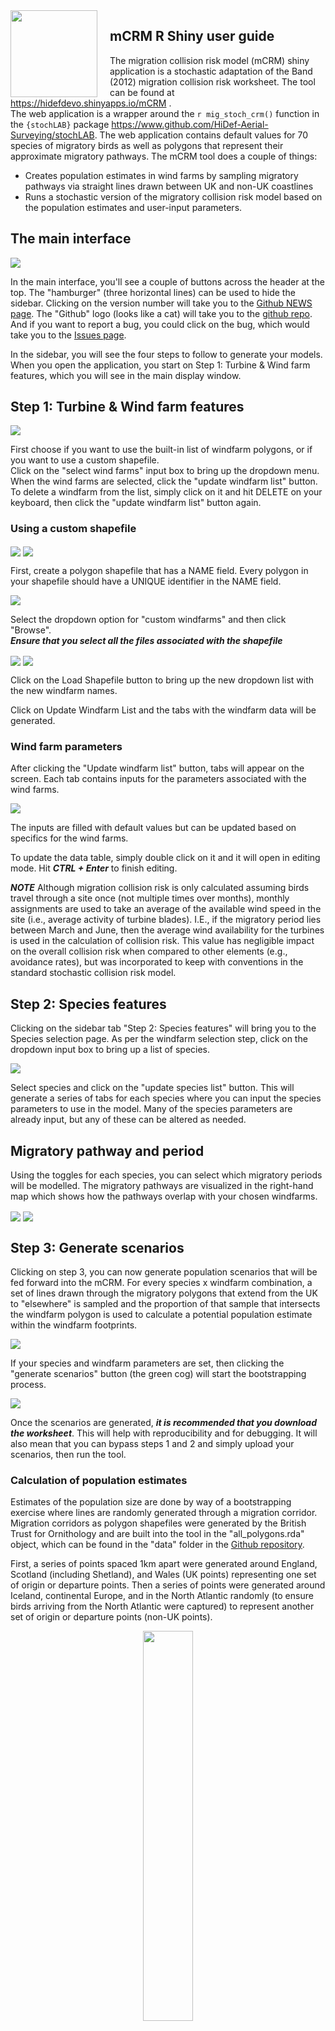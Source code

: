 <!-- badges: start -->
<img src='images/hexSticker.png' align="left" height="139" style="margin-right:20px;" />
<!-- badges: end -->

## mCRM R Shiny user guide  

The migration collision risk model (mCRM) shiny application is a stochastic adaptation of the Band (2012) migration collision risk worksheet.  The tool can be found at <a href="https://hidefdevo.shinyapps.io/mCRM" target="_blank">https://hidefdevo.shinyapps.io/mCRM</a> .   
The web application is a wrapper around the `r mig_stoch_crm()` function in the `{stochLAB}` package <a target="_blank" href="https://www.github.com/HiDef-Aerial-Surveying/stochLAB">https://www.github.com/HiDef-Aerial-Surveying/stochLAB</a>. The web application contains default values for 70 species of migratory birds as well as polygons that represent their approximate migratory pathways. The mCRM tool does a couple of things:
* Creates population estimates in wind farms by sampling migratory pathways via straight lines drawn between UK and non-UK coastlines
* Runs a stochastic version of the migratory collision risk model based on the population estimates and user-input parameters. 


## The main interface 

<img src='images/MainPage.png' align="center"/>

In the main interface, you'll see a couple of buttons across the header at the top. The "hamburger" (three horizontal lines) can be used to hide the sidebar. Clicking on the version number will take you to the [Github NEWS page](https://github.com/HiDef-Aerial-Surveying/mCRM/blob/master/NEWS.md). The "Github" logo (looks like a cat) will take you to the [github repo](https://github.com/HiDef-Aerial-Surveying/mCRM). And if you want to report a bug, you could click on the bug, which would take you to the [Issues page](https://github.com/HiDef-Aerial-Surveying/mCRM/issues).

In the sidebar, you will see the four steps to follow to generate your models. When you open the application, you start on Step 1: Turbine & Wind farm features, which you will see in the main display window. 

## Step 1: Turbine & Wind farm features

<img src='images/Windfarm_Select.png' align="center"/>

First choose if you want to use the built-in list of windfarm polygons, or if you want to use a custom shapefile.  
Click on the "select wind farms" input box to bring up the dropdown menu.  When the wind farms are selected, click the "update windfarm list" button.  
To delete a windfarm from the list, simply click on it and hit DELETE on your keyboard, then click the "update windfarm list" button again.  

### Using a custom shapefile

<img src='images/Sample_WFs.png' align="center"/>

<img src='images/Sample_WF_tables.png' align="center"/>

First, create a polygon shapefile that has a NAME field. Every polygon in your shapefile should have a UNIQUE identifier in the NAME field.  

<img src='images/Custom_Select.png' align="center"/>  

Select the dropdown option for "custom windfarms" and then click "Browse".  
***Ensure that you select all the files associated with the shapefile*** 

<img src='images/LoadSHP.png' align="center"/>

<img src='images/WFnames.png' align="center"/>

Click on the Load Shapefile button to bring up the new dropdown list with the new windfarm names.

Click on Update Windfarm List and the tabs with the windfarm data will be generated.


### Wind farm parameters

After clicking the "Update windfarm list" button, tabs will appear on the screen. Each tab contains inputs for the parameters associated with the wind farms.  

<img src='images/Windfarm_Parameters.png' align="center"/>

The inputs are filled with default values but can be updated based on specifics for the wind farms.   

To update the data table, simply double click on it and it will open in editing mode. Hit ***CTRL + Enter*** to finish editing. 

***NOTE*** Although migration collision risk is only calculated assuming birds travel 
through a site once (not multiple times over months), monthly assignments are used 
to take an average of the available wind speed in the site (i.e., average activity of 
turbine blades). I.E., if the migratory period lies between March and June, then the 
average wind availability for the turbines is used in the calculation of collision risk. 
This value has negligible impact on the overall collision risk when compared to other 
elements (e.g., avoidance rates), but was incorporated to keep with conventions in the 
standard stochastic collision risk model. 



## Step 2: Species features

Clicking on the sidebar tab "Step 2: Species features" will bring you to the Species selection page.  As per the windfarm selection step, click on the dropdown input box to bring up a list of species.  

<img src='images/Species_select.png' align="center"/> 

Select species and click on the "update species list" button.  This will generate a series of tabs for each species where you can input the species parameters to use in the model. Many of the species parameters are already input, but any of these can be altered as needed.  

## Migratory pathway and period

Using the toggles for each species, you can select which migratory periods will be modelled. The migratory pathways are visualized in the right-hand map which shows how the pathways overlap with your chosen windfarms. 

<img src='images/Migratory_period_select.png' align="center"/>  

<img src='images/Species_parameters.png' align="center"/>  


## Step 3: Generate scenarios

Clicking on step 3, you can now generate population scenarios that will be fed forward into the mCRM.  For every species x windfarm combination, a set of lines drawn through the migratory polygons that extend from the UK to "elsewhere" is sampled and the proportion of that sample that intersects the windfarm polygon is used to calculate a potential population estimate within the windfarm footprints.

<img src='images/Generate_Scenarios_1.png' align="center"/>   

If your species and windfarm parameters are set, then clicking the "generate scenarios" button (the green cog) will start the bootstrapping process.  

<img src='images/Generate_Scenarios_2.png' align="center"/>   

Once the scenarios are generated, ***it is recommended that you download the worksheet***. This will help with reproducibility and for debugging. It will also mean that you can bypass steps 1 and 2 and simply upload your scenarios, then run the tool. 

### Calculation of population estimates

Estimates of the population size are done by way of a bootstrapping exercise where lines are 
randomly generated through a migration corridor. Migration corridors as polygon 
shapefiles were generated by the British Trust for Ornithology and are built into 
the tool in the "all_polygons.rda" object, which can be found in the "data" folder
in the [Github repository](https://www.github.com/hidef-aerial-surveying/mCRM). 

First, a series of points spaced 1km apart were generated around England, Scotland (including Shetland), and Wales (UK points) representing one set of origin or departure points. Then a series of points were generated around Iceland, continental Europe, and in the North Atlantic randomly (to ensure birds arriving from the North Atlantic were captured) to represent another 
set of origin or departure points (non-UK points).

<div style="text-align:center;">
<img src='images/points_map.png' align="center" width="40%"/>
</div>

For each species in the database, a migratory corridor polygon shapefile is used 
to clip the UK and non-UK points.

<div style="text-align:center;">
<img src='images/points_sampled.png' align="center" width="40%"/>
</div>

Ten thousand (10,000) random lines were generated between the UK and non-UK points to 
create a sampling of the areas where birds could potentially migrate. NOTE: These lines 
do not represent the actual tracks that birds would take, but instead are meant to be 
interpreted as spatial samplers to generate population estimates.  

<div style="text-align:center;">
<img src='images/points_sampled_10k_lines.png' align="center" width="40%"/>
</div>

To generate the population estimate, 1000 of the 10,000 lines are randomly sampled 
1000 times. The proportion of of sampled lines that overlap the wind farm development 
footprint represents the proportion of the population that might pass through the 
region. E.g., if 25 of 1000 lines (i.e., 2.5%) overlapped the wind farm footprint, and our 
migratory population was 25,000 birds, then 625 birds could potentially pass over the 
footprint. 

<div style="text-align:center;">
<img src='images/points_sampled_1k_lines_b_with_WF_selected_lines.png' align="center" width="40%"/>
</div>

To maximize computational time, the 10,000 lines for each species have been pre-computed 
and stored in "all_lines.rda". They are drawn upon when the user selects a species and used 
in the background.

### Sample code for generating lines

The sampled lines were generated using the following code. The data files can be found in 
the "data-raw" folder on the Github repository. 


```r

library(sf)
library(rgeos)
library(sp)
library(raster)
library(ggplot2)
library(foreach)

GetSampleProp <- function(maskedlines,samplesize,WFarea){
  testsample <- sample(length(maskedlines[[1]]),samplesize,replace=T)
  testsample <- maskedlines[[1]][testsample]
  tt <- testsample[WFarea]
  return(tt)
}


load("data/all_polygons.rda")
load("data-raw/Non_UK_Points.Rda")
load("data-raw/UK_Points.Rda")

nLines <- 10000

UK_points <- sf::st_as_sf(UK_points)
UK_points <- sf::st_transform(UK_points,st_crs(32630)$proj4string)
Non_UK_points <- sf::st_as_sf(Non_UK_points)
Non_UK_points <- sf::st_transform(Non_UK_points,st_crs(32630)$proj4string)

NWeurope <- sf::read_sf("data-raw/Europe_coastline_poly.shp")
NWeurope <- sf::st_transform(NWeurope,st_crs(32630)$proj4string)

WFarea <- sf::read_sf("data/Wind_Farm_Area_East.shp")
WFarea <- sf::st_transform(WFarea,sf::st_crs(32630)$proj4string)


all_lines <- list()

for(j in 1:length(all_polygons)){
  spname <- names(all_polygons)[j]
  print(spname)
  outshp <- all_polygons[[j]]
  outshp <- sf::st_transform(outshp,st_crs(32630)$proj4string)
  
  UK_points_sample <- sf::st_intersection(UK_points,outshp) # UK_points[outshp,]
  Non_UK_points_sample <- sf::st_intersection(Non_UK_points,outshp)# Non_UK_points[outshp,]
  
  if(nrow(UK_points_sample)>0 & nrow(Non_UK_points_sample)>0){
    system.time({
      lineobjs <- lapply(1:nLines,function(x){
        UKsample <- sf::st_coordinates(UK_points_sample)[sample(1:nrow(sf::st_coordinates(UK_points_sample)),1,replace = T),]
        NonUKsample <- sf::st_coordinates(Non_UK_points_sample)[sample(1:nrow(sf::st_coordinates(Non_UK_points_sample)),1,replace = T),]
        line1_x <- c(UKsample[1],NonUKsample[1])
        line1_y <- c(UKsample[2],NonUKsample[2])
        line_obj <- sp::Line(cbind(line1_x,line1_y))
        lines_obj <- sp::Lines(list(line_obj),ID=paste0("Line_",x))
        return(lines_obj)
      })
      sampledLines <- sp::SpatialLines(lineobjs)
    })
    
    #sampledLines <- as(sampledLines,"Spatial")
    projection(sampledLines) <- sf::st_crs(32630)$proj4string
    sfLines <- as(sampledLines,"sf")
    
    maskedlines <- drtplanr::drt_mask(sfLines,outshp)
    maskedlines <- maskedlines %>% st_cast("LINESTRING")
    
    all_lines[[spname]] <- maskedlines
    
    G <- ggplot() +
      geom_sf(data=outshp,fill='lightgreen')+
      geom_sf(data=maskedlines,color=rgb(0,0,0,0.5))+
      geom_sf(data=NWeurope,fill='grey',color="black")+
      coord_sf(xlim=c(-459070,1433076),ylim=c(5321248,7364111))

    
    outname <- paste0("data/",spname,".png")
    ggsave(G,filename=outname,width=8,height=8,device="png",type="cairo-png")
  }else{
    print(paste("WARNING!!!", i))
  }
}


maskedLines <- all_lines$Anas_crecca


boot.iters <- 1000
samplesize <- 1000

sampleproportions <- foreach(i=1:boot.iters,.combine='c') %do%{
  tt <- GetSampleProp(maskedlines,samplesize,WFarea)
  return(length(tt)/samplesize)
}





```








### Uploading scenarios  

***We recommend that you download the scenario worksheet for this***.  Once you have downloaded the worksheet, parameters can be changed easily via Excel. When you have multiple scenarios you want to run, this is more efficient than changing parameters in the tool itself.  
***The worksheet MUST have the exact same header names and format as the downloaded worksheet in order to run***

<img src='images/Generate_Scenarios_3.png' align="center"/>    

When ready, click on the "Upload scenarios" button and select the xlsx you generated. 

## Step 4: Simulation & Results

When the scenarios have either been uploaded or generated in Step 3, head to Step 4 and click on the "Run scenarios" button. This will run the mCRM.  

<img src='images/Run_Models.png' align="center"/>   

The estimated number of collisions per season are visualized as data tables and organized by wind farm. Clicking on the "Download tables" button will create an Excel spreadsheet that contains all the inputs, and outputs (summary tables and full bootstrap outputs). A PDF report can also be generated that presents some summary graphics as well.  


## Running it as a script 

The tool itself is simply a wrapper around the `mig_stoch_crm()` function in the `stochLAB` library. The stochLAB library can either be installed by: 
`devtools::install_github("HiDef-Aerial-Surveying/stochLAB")` or by `install.packages("stochLAB")`.  

More information on using this function can be found on [the Github  site](https://www.github.com/hidef-aerial-surveying/stochLAB)

Below is an example of how you might run the tool for multiple scenarios.  

```r
##############################################################################
## Running the stochastic migration collision risk model
## WP3
## Grant Humphries. March 2022
################################

# Read libraries ----------------------------------------------------------
library(stochLAB)
library(tidyverse)
library(foreach)
library(readxl)


# sum stdev function ------------------------------------------------------
sum.stdevs <- function(x){
  return(sqrt(sum(sapply(x,function(x) x^2),na.rm=T)))
}

# Read worksheet tables ---------------------------------------------------
Datasheet <- "Scenarios/Scenarios.xlsx"

TurbineDat <- read_xlsx(Datasheet,sheet="TurbineData")
BirdDat <- read_xlsx(Datasheet,sheet = "BirdData")
CountDat <- read_xlsx(Datasheet, sheet="CountData")

# Loop through scenarios and apply data transformations -------------------

names(BirdDat) <- str_replace_all(names(BirdDat)," ","")
names(TurbineDat) <- str_replace_all(names(TurbineDat)," ","")
names(CountDat) <- str_replace_all(names(CountDat)," ","")

mcrmOut <- list(
  mCRM_output_ls = NULL,
  mCRM_boots_ls = NULL
)

outputs <- matrix(nrow=nrow(CountDat),ncol=11)

for(i in 1:nrow(CountDat)){
  print(paste0(i,"/",nrow(CountDat)))
  spp_name <- as.character(CountDat$Species[i])
  wf_name <- as.character(CountDat$Windfarm[i])
  BirdData <- BirdDat %>% dplyr::filter(Species == spp_name)
  TurbineData <- TurbineDat %>% dplyr::filter(Windfarm == wf_name)
  CountData <- CountDat[i,]
  ### Split the months to get start and end months for the season_specs table
  ssPrB <- strsplit(BirdData$PrBMigration," - ")[[1]]
  if(length(ssPrB)>1){
    PrBSt <- ssPrB[1]
    PrBEn <- ssPrB[2]
  }else{
    PrBSt <- NA
    PrBEn <- NA
  }
  ssPoB <- strsplit(BirdData$PoBMigration," - ")[[1]]
  if(length(ssPoB)>1){
    PoBSt <- ssPoB[1]
    PoBEn <- ssPoB[2]
  }else{
    PoBSt <- NA
    PoBEn <- NA
  }
  ssO <- strsplit(BirdData$OMigration," - ")[[1]]
  if(length(ssO)>1){
    OSt <- ssO[1]
    OEn <- ssO[2]
  }else{
    OSt <- NA
    OEn <- NA
  }
  season_specs <- data.frame(
    season_id = c("PrBMigration", "PoBMigration", "OMigration"),
    start_month = c(PrBSt, PoBSt, OSt), end_month = c(PrBEn, PoBEn, OEn)
  )
  
  ## Create wind availability table
  windavb <- data.frame(reshape2::melt(TurbineData %>% select(Janwindavailable:Decwindavailable)))
  names(windavb) <- c("month","pctg")
  windavb$month <- month.abb
  
  DTmn <- reshape2::melt(TurbineData %>% select(Janmeandowntime:Decmeandowntime)) %>% mutate(variable=month.abb)
  DTsd <- reshape2::melt(TurbineData %>% select(JanSDdowntime:DecSDdowntime)) %>% mutate(variable=month.abb)
  dwntm <- DTmn %>% left_join(DTsd,by="variable")
  names(dwntm) <- c("month","mean","sd")
  
  ### Make use of built in error handling in the stochLAB package
  ### Will output console errors as a notification
    outs <- mig_stoch_crm(
      wing_span_pars = data.frame(mean = BirdData$Wingspan, sd = BirdData$WingspanSD),      # Wing span in m,
      flt_speed_pars = data.frame(mean = BirdData$FlightSpeed, sd = BirdData$FlightSpeedSD),       # Flight speed in m/s
      body_lt_pars = data.frame(mean = BirdData$BodyLength, sd = BirdData$BodyLengthSD),       # Body length in m,
      prop_crh_pars = data.frame(mean = BirdData$PCH, sd = 0),                              # Proportion of birds at CRH
      avoid_bsc_pars = data.frame(mean = BirdData$Avoidance, sd = BirdData$AvoidanceSD),     # avoidance rate
      n_turbines = TurbineData$Numberofturbines,
      n_blades = TurbineData$Numberofblades,
      rtn_speed_pars = data.frame(mean = TurbineData$RotationSpeed, sd = TurbineData$RotationSpeedSD),         # rotation speed in m/s of turbine blades
      bld_pitch_pars = data.frame(mean = TurbineData$BladePitch, sd = TurbineData$BladePitchSD),          # pitch in degrees of turbine blades
      rtr_radius_pars = data.frame(mean = TurbineData$Rotorradius, sd = 0),          # sd = 0, rotor radius is fixed
      bld_width_pars = data.frame(mean = TurbineData$Bladewidth, sd = 0),            # sd = 0, blade width is fixed
      wf_width = TurbineData$Width,
      wf_latitude = TurbineData$Latitude,
      prop_upwind = TurbineData$Proportionupwindflight/100,
      flight_type = tolower(BirdData$Flight),
      popn_estim_pars = data.frame(mean = CountData$Populationestimate, sd = CountData$`Populationestimate(SD)`),    # population flying through windfarm,
      season_specs = season_specs,
      chord_profile = stochLAB::chord_prof_5MW,
      trb_wind_avbl = windavb,
      trb_downtime_pars = dwntm,
      n_iter = 1000,
      LargeArrayCorrection = TRUE,
      log_file = NULL,
      seed = 1234,
      verbose = FALSE)
    
    ## Send outputs to reactive Values list so they can be accessed
    mcrmOut$mCRM_boots_ls[[wf_name]][[spp_name]] <- outs
    ## Send outputs to matrix
    outputs[i,1] <- spp_name
    outputs[i,2] <- wf_name
    outputs[i,3] <- paste(round(mean(outs$collisions[,1],na.rm=T),3), "\u00B1", round(sd(outs$collisions[,1],na.rm=T),3))
    outputs[i,4] <- paste(round(mean(outs$collisions[,2],na.rm=T),3), "\u00B1", round(sd(outs$collisions[,2],na.rm=T),3))
    outputs[i,5] <- paste(round(mean(outs$collisions[,3],na.rm=T),3), "\u00B1", round(sd(outs$collisions[,3],na.rm=T),3))
    ## Set raw values to matrix as well so they can be used for cumulative assessments
    outputs[i,6] <- round(mean(outs$collisions[,1],na.rm=T),3)
    outputs[i,7] <- round(sd(outs$collisions[,1],na.rm=T),3)  
    outputs[i,8] <- round(mean(outs$collisions[,2],na.rm=T),3) 
    outputs[i,9] <- round(sd(outs$collisions[,2],na.rm=T),3) 
    outputs[i,10] <- round(mean(outs$collisions[,3],na.rm=T),3)
    outputs[i,11] <- round(sd(outs$collisions[,3],na.rm=T),3)
  
}

outputs <- data.frame(outputs)
names(outputs)[1:5] <- c('Species',"windfarm","PrBMigration","PoBMigration","OMigration")

PreBreedout <- reshape2::dcast(outputs[,c(1:3)],formula = Species ~windfarm)
PostBreedout <- reshape2::dcast(outputs[,c(1,2,4)],formula = Species ~windfarm)
Otherout <- reshape2::dcast(outputs[,c(1,2,5)],formula = Species ~windfarm)
  
## Create summary table
cumulTab <- outputs %>%
  group_by(Species) %>%
  dplyr::summarise(PrBsum = sum(as.numeric(X6),na.rm=TRUE),
                   PrBsd = sum.stdevs(as.numeric(X7)),
                   PoBsum = sum(as.numeric(X8),na.rm=TRUE),
                   PoBsd = sum.stdevs(as.numeric(X9)),
                   Osum = sum(as.numeric(X10),na.rm=TRUE),
                   Osd = sum.stdevs(as.numeric(X11))) %>%
  dplyr::rowwise() %>%
  dplyr::mutate(
    'Pre-breeding total' = paste(PrBsum, "\u00B1", round(PrBsd,3)),
    'Post-breeding total' = paste(PoBsum, "\u00B1", round(PoBsd,3)),
    'Other total' = paste(Osum, "\u00B1", round(Osd,3)),
    'Total' = paste(sum(dplyr::c_across(c(PrBsum,PoBsum,Osum))),"\u00B1",
                    round(sum.stdevs(dplyr::c_across(c(PrBsd,PoBsd,Osd))),3))
  ) %>%
  dplyr::select(-PrBsum,-PrBsd,-PoBsum,-PoBsd,-Osum,-Osd)


mcrmOut$mCRM_output_ls[['PreBreedout']] <- PreBreedout
mcrmOut$mCRM_output_ls[['PostBreedout']] <- PostBreedout
mcrmOut$mCRM_output_ls[['Otherout']] <- Otherout
mcrmOut$mCRM_output_ls[['cumulTab']] <- cumulTab

```



















